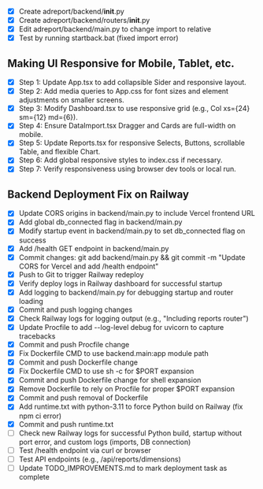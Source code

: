 - [x] Create adreport/backend/__init__.py
- [x] Create adreport/backend/routers/__init__.py
- [x] Edit adreport/backend/main.py to change import to relative
- [x] Test by running startback.bat (fixed import error)

## Making UI Responsive for Mobile, Tablet, etc.

- [x] Step 1: Update App.tsx to add collapsible Sider and responsive layout.
- [x] Step 2: Add media queries to App.css for font sizes and element adjustments on smaller screens.
- [x] Step 3: Modify Dashboard.tsx to use responsive grid (e.g., Col xs={24} sm={12} md={6}).
- [x] Step 4: Ensure DataImport.tsx Dragger and Cards are full-width on mobile.
- [x] Step 5: Update Reports.tsx for responsive Selects, Buttons, scrollable Table, and flexible Chart.
- [x] Step 6: Add global responsive styles to index.css if necessary.
- [x] Step 7: Verify responsiveness using browser dev tools or local run.

## Backend Deployment Fix on Railway

- [x] Update CORS origins in backend/main.py to include Vercel frontend URL
- [x] Add global db_connected flag in backend/main.py
- [x] Modify startup event in backend/main.py to set db_connected flag on success
- [x] Add /health GET endpoint in backend/main.py
- [x] Commit changes: git add backend/main.py && git commit -m "Update CORS for Vercel and add /health endpoint"
- [x] Push to Git to trigger Railway redeploy
- [x] Verify deploy logs in Railway dashboard for successful startup
- [x] Add logging to backend/main.py for debugging startup and router loading
- [x] Commit and push logging changes
- [x] Check Railway logs for logging output (e.g., "Including reports router")
- [x] Update Procfile to add --log-level debug for uvicorn to capture tracebacks
- [x] Commit and push Procfile change
- [x] Fix Dockerfile CMD to use backend.main:app module path
- [x] Commit and push Dockerfile change
- [x] Fix Dockerfile CMD to use sh -c for $PORT expansion
- [x] Commit and push Dockerfile change for shell expansion
- [x] Remove Dockerfile to rely on Procfile for proper $PORT expansion
- [x] Commit and push removal of Dockerfile
- [x] Add runtime.txt with python-3.11 to force Python build on Railway (fix npm ci error)
- [x] Commit and push runtime.txt
- [ ] Check new Railway logs for successful Python build, startup without port error, and custom logs (imports, DB connection)
- [ ] Test /health endpoint via curl or browser
- [ ] Test API endpoints (e.g., /api/reports/dimensions)
- [ ] Update TODO_IMPROVEMENTS.md to mark deployment task as complete
